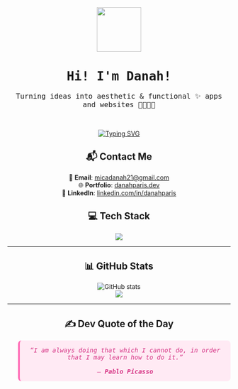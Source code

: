 <div align="center">

  <img src="https://media.giphy.com/media/du3J3cXyzhj75IOgvA/giphy.gif" width="100" />

  <h1 style="font-family: 'Fira Code', monospace;">Hi! I'm Danah!</h1>
  <p style="font-family: 'Fira Code', monospace; font-size: 16px;">
    Turning ideas into aesthetic & functional ✨ apps and websites 🎨👩🏻‍💻
  </p>

  <br />

 [![Typing SVG](https://readme-typing-svg.demolab.com?font=Fira+Code&size=22&duration=3000&pause=1000&color=FFB6C1&center=true&vCenter=true&width=435&lines=Software+Engineer+from+PH!;I+love+building+web+%26+mobile+apps+💻;React+%7C+Java%7C+MySQL+%7C+NodeJS+%F0%9F%93%90)](https://git.io/typing-svg)

</div>


<div align="center">

  ## 📬 Contact Me  
  💌 **Email**: micadanah21@gmail.com  
  🌐 **Portfolio**: [danahparis.dev](https://danahparis-portfolio.netlify.app/)  
  💼 **LinkedIn**: [linkedin.com/in/danahparis](https://www.linkedin.com/in/mica-danah-paris-374a10289/)  

</div>


<div align="center">

  ## 💻 Tech Stack  
  <img src="https://skillicons.dev/icons?i=html,css,js,react,java,mysql,git,github,vscode,vite,tailwind,php,django,cpp" />

</div>

---

<div align="center">

  ## 📊 GitHub Stats  

  <img src="https://github-readme-stats.vercel.app/api?username=danahparis21&show_icons=true&theme=tokyonight" alt="GitHub stats" />
  <br />
  <img src="https://github-readme-stats.vercel.app/api/top-langs/?username=danahparis21&layout=compact&theme=tokyonight" />

</div>

---

<div align="center">

  ## ✍️ Dev Quote of the Day  

  <blockquote style="background: #ffeaf4; border-left: 4px solid #ff69b4; padding: 1em; font-style: italic; border-radius: 8px; color: #d63384; font-family: 'Fira Code', monospace;">
    “I am always doing that which I cannot do, in order that I may learn how to do it.”  
    <br><br>
    — <strong>Pablo Picasso</strong>
  </blockquote>

</div>
